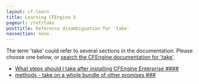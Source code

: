 ```yaml
---
layout: cf-learn
title: Learning CFEngine 3
pageurl: /ref/take
posttitle: Reference disambiguation for 'take'
navsection: none
---
```


The term 'take' could refer to several sections in the documentation. Please choose one below, or
[search the CFEngine documentation for 'take'](http://cfengine.com/docs/latest/search.html?q=take).

- [What steps should I take after installing CFEngine Enterprise \#\#\#\#](http://cfengine.com/docs/latest/guide-faq.html#what-steps-should-i-take-after-installing-cfengine-enterprise-####)
- [methods - take on a whole bundle of other promises \#\#\#](http://cfengine.com/docs/latest/guide-writing-and-serving-policy-promises-available-in-cfengine.html#methods-take-on-a-whole-bundle-of-other-promises-###)
